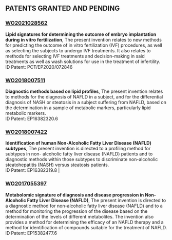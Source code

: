 ## PATENTS GRANTED AND PENDING

### [WO2021028562](https://patentscope.wipo.int/search/en/detail.jsf?docId=WO2021028562&_cid=P20-KV80AJ-09136-1)
**Lipid signatures for determining the outcome of embryo implantation during in vitro fertilization**, The present invention relates to new methods for predicting the outcome of in vitro fertilization (IVF) procedures, as well as selecting the subjects to undergo IVF treatments. It also relates to methods for selecting IVF treatments and decision-making in said treatments as well as wash solutions for use in the treatment of infertility.  
ID Patent: PCT/EP2020/072846 

### [WO2018007511](https://patentscope.wipo.int/search/en/detail.jsf?docId=WO2018007511&_cid=P20-KV80E2-10993-1) 
**Diagnostic methods based on lipid profiles**, The present invention relates to methods for the diagnosis of NAFLD in a subject, and for the differential diagnosis of NASH or steatosis in a subject suffering from NAFLD, based on the determination in a sample of metabolic markers, particularly lipid metabolic markers.  
ID Patent: EP16382320.6 
  
### [WO2018007422](https://patentscope.wipo.int/search/en/detail.jsf?docId=WO2018007422&_cid=P20-KV80GF-12038-1) 
**Identification of human Non-Alcoholic Fatty Liver Disease (NAFLD) subtypes**, The present invention is directed to a profiling method for subtypes in non- alcoholic fatty liver disease (NAFLD) patients and to diagnostic methods within those subtypes to discriminate non-alcoholic steatohepatitis (NASH) versus steatosis patients.  
ID Patent: EP16382319.8 |
  
### [WO2017055397](https://patentscope.wipo.int/search/en/detail.jsf?docId=WO2017055397&_cid=P20-KV80HV-12559-1) 
**Metabolomic signature of diagnosis and disease progression in Non-Alcoholic Fatty Liver Disease (NAFLD)**, The present invention is directed to a diagnostic method for non-alcoholic fatty liver disease (NAFLD) and to a method for monitoring the progression of the disease based on the determination of the levels of different metabolites. The invention also provides a method for determining the efficacy of an NAFLD therapy and a method for identification of compounds suitable for the treatment of NAFLD.  
ID Patent: EP15382477.6 
  


<!--
EXAMPLES
How should you List Pending Patents on your Resume?

Even for this category, again, there is no standard format. A style, modeled on the above CMOS, can be used to list pending patents:

[Last name, first name of the inventor.] [The year the patent was filed.] [The title of the invention.] [Country Patent Application number,] filed [Month Date, Year.] Patent Pending.

Example:

Doe, J. 2009. Method to enhance the performance of multimedia-rich applications on computer systems with single-core CPUs. U.S. Patent Application 20000000000, filed January 2009. Patent Pending.

NOTE: The above example is used for illustrative purpose only.

Conclusion: Whether you’ve granted or pending patents, list them on your resume, with a format like the Chicago Manual of Style, to bring your talent to the fore.
-->
